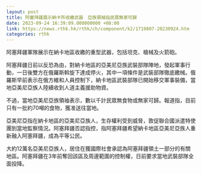 ```yaml
---
layout: post
title: 阿塞拜疆展示納卡所收繳武器　亞族領袖指民眾無家可歸
date: 2023-09-24 16:39:09.000000000 +08:00
link: https://news.rthk.hk/rthk/ch/component/k2/1719807-20230924.htm
categories: rthk
---
```


阿塞拜疆軍隊展示在納卡地區收繳的重型武器，包括坦克、槍械及火箭砲。

阿塞拜疆日前以反恐為由，對納卡地區的亞美尼亞族武裝部隊陣地，發起軍事行動，一日後雙方在俄羅斯斡旋下達成停火，其中一項條件是武裝部隊徹底繳械。俄羅斯早前表示在俄方維和人員控制下，納卡地區武裝部隊已開始移交軍事裝備，當地亞美尼亞族人陸續收到人道主義援助物資。

不過，當地亞美尼亞族領袖表示，數以千計民眾無食物或無家可歸。報道指，目前只有一批約70噸的食物，獲准送往當地。

亞美尼亞指在納卡地區的亞美尼亞族人，生存權利受到威脅，敦促聯合國派遣特使團到當地監察情況。阿塞拜疆否認指控，指阿塞拜疆希望納卡地區亞美尼亞族人重新融入阿塞拜疆，成為平等公民。

大約12萬名亞美尼亞族人，居住在獲國際社會承認為阿塞拜疆領土一部分的有關地區。阿塞拜疆在3年前奪回該區及周邊範圍的控制權，日前要求當地武裝部隊全面投降。
